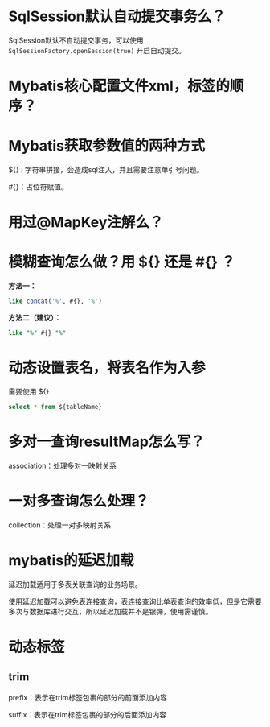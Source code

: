# SqlSession默认自动提交事务么？

SqlSession默认不自动提交事务，可以使用 `SqlSessionFactory.openSession(true)` 开启自动提交。

# Mybatis核心配置文件xml，标签的顺序？

# Mybatis获取参数值的两种方式

${} : 字符串拼接，会造成sql注入，并且需要注意单引号问题。

#{}：占位符赋值。

# 用过@MapKey注解么？



# 模糊查询怎么做？用 ${} 还是 #{} ？

**方法一：**

```sql
like concat('%', #{}, '%')
```

**方法二（建议）：**

```sql
like "%" #{} "%"
```



# 动态设置表名，将表名作为入参

需要使用 ${}

```sql
select * from ${tableName}
```



# 多对一查询resultMap怎么写？

association：处理多对一映射关系

# 一对多查询怎么处理？

collection：处理一对多映射关系

# mybatis的延迟加载

延迟加载适用于多表关联查询的业务场景。

使用延迟加载可以避免表连接查询，表连接查询比单表查询的效率低，但是它需要多次与数据库进行交互，所以延迟加载并不是银弹，使用需谨慎。

# 动态标签

## trim

prefix：表示在trim标签包裹的部分的前面添加内容

suffix：表示在trim标签包裹的部分的后面添加内容



































